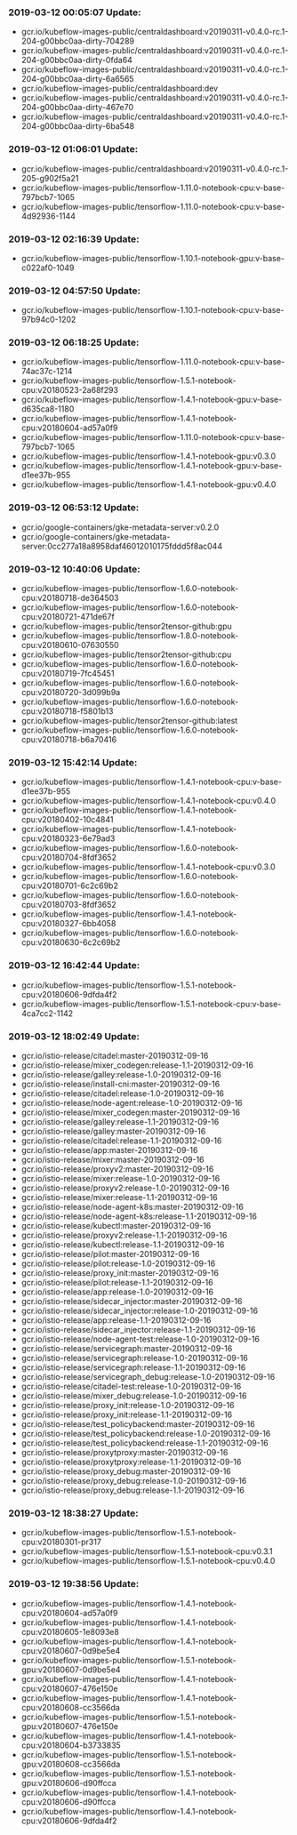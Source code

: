 ### 2019-03-12 00:05:07 Update:

- gcr.io/kubeflow-images-public/centraldashboard:v20190311-v0.4.0-rc.1-204-g00bbc0aa-dirty-704289
- gcr.io/kubeflow-images-public/centraldashboard:v20190311-v0.4.0-rc.1-204-g00bbc0aa-dirty-0fda64
- gcr.io/kubeflow-images-public/centraldashboard:v20190311-v0.4.0-rc.1-204-g00bbc0aa-dirty-6a6565
- gcr.io/kubeflow-images-public/centraldashboard:dev
- gcr.io/kubeflow-images-public/centraldashboard:v20190311-v0.4.0-rc.1-204-g00bbc0aa-dirty-467e70
- gcr.io/kubeflow-images-public/centraldashboard:v20190311-v0.4.0-rc.1-204-g00bbc0aa-dirty-6ba548
### 2019-03-12 01:06:01 Update:

- gcr.io/kubeflow-images-public/centraldashboard:v20190311-v0.4.0-rc.1-205-g902f5a21
- gcr.io/kubeflow-images-public/tensorflow-1.11.0-notebook-cpu:v-base-797bcb7-1065
- gcr.io/kubeflow-images-public/tensorflow-1.11.0-notebook-cpu:v-base-4d92936-1144
### 2019-03-12 02:16:39 Update:

- gcr.io/kubeflow-images-public/tensorflow-1.10.1-notebook-gpu:v-base-c022af0-1049
### 2019-03-12 04:57:50 Update:

- gcr.io/kubeflow-images-public/tensorflow-1.10.1-notebook-cpu:v-base-97b94c0-1202
### 2019-03-12 06:18:25 Update:

- gcr.io/kubeflow-images-public/tensorflow-1.11.0-notebook-cpu:v-base-74ac37c-1214
- gcr.io/kubeflow-images-public/tensorflow-1.5.1-notebook-cpu:v20180523-2a68f293
- gcr.io/kubeflow-images-public/tensorflow-1.4.1-notebook-gpu:v-base-d635ca8-1180
- gcr.io/kubeflow-images-public/tensorflow-1.4.1-notebook-cpu:v20180604-ad57a0f9
- gcr.io/kubeflow-images-public/tensorflow-1.11.0-notebook-cpu:v-base-797bcb7-1065
- gcr.io/kubeflow-images-public/tensorflow-1.4.1-notebook-gpu:v0.3.0
- gcr.io/kubeflow-images-public/tensorflow-1.4.1-notebook-gpu:v-base-d1ee37b-955
- gcr.io/kubeflow-images-public/tensorflow-1.4.1-notebook-gpu:v0.4.0
### 2019-03-12 06:53:12 Update:

- gcr.io/google-containers/gke-metadata-server:v0.2.0
- gcr.io/google-containers/gke-metadata-server:0cc277a18a8958daf46012010175fddd5f8ac044
### 2019-03-12 10:40:06 Update:

- gcr.io/kubeflow-images-public/tensorflow-1.6.0-notebook-cpu:v20180718-de364503
- gcr.io/kubeflow-images-public/tensorflow-1.6.0-notebook-cpu:v20180721-471de67f
- gcr.io/kubeflow-images-public/tensor2tensor-github:gpu
- gcr.io/kubeflow-images-public/tensorflow-1.8.0-notebook-cpu:v20180610-07630550
- gcr.io/kubeflow-images-public/tensor2tensor-github:cpu
- gcr.io/kubeflow-images-public/tensorflow-1.6.0-notebook-cpu:v20180719-7fc45451
- gcr.io/kubeflow-images-public/tensorflow-1.6.0-notebook-cpu:v20180720-3d099b9a
- gcr.io/kubeflow-images-public/tensorflow-1.6.0-notebook-cpu:v20180718-f5801b13
- gcr.io/kubeflow-images-public/tensor2tensor-github:latest
- gcr.io/kubeflow-images-public/tensorflow-1.6.0-notebook-cpu:v20180718-b6a70416
### 2019-03-12 15:42:14 Update:

- gcr.io/kubeflow-images-public/tensorflow-1.4.1-notebook-cpu:v-base-d1ee37b-955
- gcr.io/kubeflow-images-public/tensorflow-1.4.1-notebook-cpu:v0.4.0
- gcr.io/kubeflow-images-public/tensorflow-1.4.1-notebook-cpu:v20180402-10c4841
- gcr.io/kubeflow-images-public/tensorflow-1.4.1-notebook-cpu:v20180323-6e79ad3
- gcr.io/kubeflow-images-public/tensorflow-1.6.0-notebook-cpu:v20180704-8fdf3652
- gcr.io/kubeflow-images-public/tensorflow-1.4.1-notebook-cpu:v0.3.0
- gcr.io/kubeflow-images-public/tensorflow-1.6.0-notebook-cpu:v20180701-6c2c69b2
- gcr.io/kubeflow-images-public/tensorflow-1.6.0-notebook-cpu:v20180703-8fdf3652
- gcr.io/kubeflow-images-public/tensorflow-1.4.1-notebook-cpu:v20180327-6bb4058
- gcr.io/kubeflow-images-public/tensorflow-1.6.0-notebook-cpu:v20180630-6c2c69b2
### 2019-03-12 16:42:44 Update:

- gcr.io/kubeflow-images-public/tensorflow-1.5.1-notebook-cpu:v20180606-9dfda4f2
- gcr.io/kubeflow-images-public/tensorflow-1.5.1-notebook-cpu:v-base-4ca7cc2-1142
### 2019-03-12 18:02:49 Update:

- gcr.io/istio-release/citadel:master-20190312-09-16
- gcr.io/istio-release/mixer_codegen:release-1.1-20190312-09-16
- gcr.io/istio-release/galley:release-1.0-20190312-09-16
- gcr.io/istio-release/install-cni:master-20190312-09-16
- gcr.io/istio-release/citadel:release-1.0-20190312-09-16
- gcr.io/istio-release/node-agent:release-1.0-20190312-09-16
- gcr.io/istio-release/mixer_codegen:master-20190312-09-16
- gcr.io/istio-release/galley:release-1.1-20190312-09-16
- gcr.io/istio-release/galley:master-20190312-09-16
- gcr.io/istio-release/citadel:release-1.1-20190312-09-16
- gcr.io/istio-release/app:master-20190312-09-16
- gcr.io/istio-release/mixer:master-20190312-09-16
- gcr.io/istio-release/proxyv2:master-20190312-09-16
- gcr.io/istio-release/mixer:release-1.0-20190312-09-16
- gcr.io/istio-release/proxyv2:release-1.0-20190312-09-16
- gcr.io/istio-release/mixer:release-1.1-20190312-09-16
- gcr.io/istio-release/node-agent-k8s:master-20190312-09-16
- gcr.io/istio-release/node-agent-k8s:release-1.1-20190312-09-16
- gcr.io/istio-release/kubectl:master-20190312-09-16
- gcr.io/istio-release/proxyv2:release-1.1-20190312-09-16
- gcr.io/istio-release/kubectl:release-1.1-20190312-09-16
- gcr.io/istio-release/pilot:master-20190312-09-16
- gcr.io/istio-release/pilot:release-1.0-20190312-09-16
- gcr.io/istio-release/proxy_init:master-20190312-09-16
- gcr.io/istio-release/pilot:release-1.1-20190312-09-16
- gcr.io/istio-release/app:release-1.0-20190312-09-16
- gcr.io/istio-release/sidecar_injector:master-20190312-09-16
- gcr.io/istio-release/sidecar_injector:release-1.0-20190312-09-16
- gcr.io/istio-release/app:release-1.1-20190312-09-16
- gcr.io/istio-release/sidecar_injector:release-1.1-20190312-09-16
- gcr.io/istio-release/node-agent-test:release-1.0-20190312-09-16
- gcr.io/istio-release/servicegraph:master-20190312-09-16
- gcr.io/istio-release/servicegraph:release-1.0-20190312-09-16
- gcr.io/istio-release/servicegraph:release-1.1-20190312-09-16
- gcr.io/istio-release/servicegraph_debug:release-1.0-20190312-09-16
- gcr.io/istio-release/citadel-test:release-1.0-20190312-09-16
- gcr.io/istio-release/mixer_debug:release-1.0-20190312-09-16
- gcr.io/istio-release/proxy_init:release-1.0-20190312-09-16
- gcr.io/istio-release/proxy_init:release-1.1-20190312-09-16
- gcr.io/istio-release/test_policybackend:master-20190312-09-16
- gcr.io/istio-release/test_policybackend:release-1.0-20190312-09-16
- gcr.io/istio-release/test_policybackend:release-1.1-20190312-09-16
- gcr.io/istio-release/proxytproxy:master-20190312-09-16
- gcr.io/istio-release/proxytproxy:release-1.1-20190312-09-16
- gcr.io/istio-release/proxy_debug:master-20190312-09-16
- gcr.io/istio-release/proxy_debug:release-1.0-20190312-09-16
- gcr.io/istio-release/proxy_debug:release-1.1-20190312-09-16
### 2019-03-12 18:38:27 Update:

- gcr.io/kubeflow-images-public/tensorflow-1.5.1-notebook-cpu:v20180301-pr317
- gcr.io/kubeflow-images-public/tensorflow-1.5.1-notebook-cpu:v0.3.1
- gcr.io/kubeflow-images-public/tensorflow-1.5.1-notebook-cpu:v0.4.0
### 2019-03-12 19:38:56 Update:

- gcr.io/kubeflow-images-public/tensorflow-1.4.1-notebook-cpu:v20180604-ad57a0f9
- gcr.io/kubeflow-images-public/tensorflow-1.4.1-notebook-cpu:v20180605-1e8093e8
- gcr.io/kubeflow-images-public/tensorflow-1.4.1-notebook-cpu:v20180607-0d9be5e4
- gcr.io/kubeflow-images-public/tensorflow-1.5.1-notebook-gpu:v20180607-0d9be5e4
- gcr.io/kubeflow-images-public/tensorflow-1.4.1-notebook-cpu:v20180607-476e150e
- gcr.io/kubeflow-images-public/tensorflow-1.4.1-notebook-cpu:v20180608-cc3566da
- gcr.io/kubeflow-images-public/tensorflow-1.5.1-notebook-gpu:v20180607-476e150e
- gcr.io/kubeflow-images-public/tensorflow-1.4.1-notebook-cpu:v20180604-b3733835
- gcr.io/kubeflow-images-public/tensorflow-1.5.1-notebook-gpu:v20180608-cc3566da
- gcr.io/kubeflow-images-public/tensorflow-1.5.1-notebook-gpu:v20180606-d90ffcca
- gcr.io/kubeflow-images-public/tensorflow-1.4.1-notebook-cpu:v20180606-d90ffcca
- gcr.io/kubeflow-images-public/tensorflow-1.4.1-notebook-cpu:v20180606-9dfda4f2
